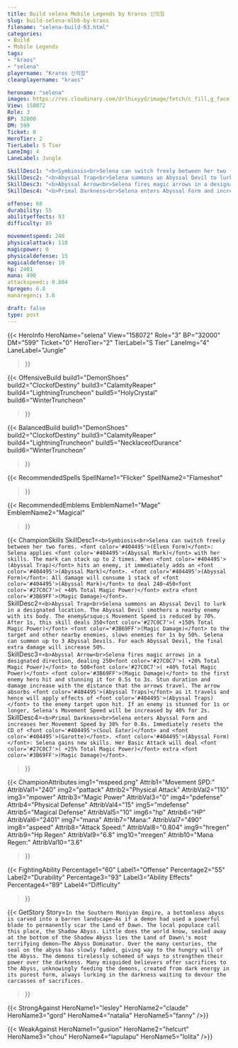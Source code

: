 ```yaml
---
title: Build selena Mobile Legends by Kraтos 신의힘
slug: build-selena-mlbb-by-kraos
filename: "selena-build-63.html"
categories: 
- Build 
- Mobile Legends
tags: 
- "kraos"
- "selena"
playername: "Kraтos 신의힘"
cleanplayername: "kraos"

heroname: "selena"
images: https://res.cloudinary.com/drlhixyyd/image/fetch/c_fill,g_face,f_auto/https://cdn2-build.mobagenie.my.id/p/images/banner/full/selena.jpg
View: 158072 
Role: 3 
BP: 32000
DM: 599 
Ticket: 0 
HeroTier: 2 
TierLabel: S Tier 
LaneImg: 4
LaneLabel: Jungle 

SkillDesc1: "<b>Symbiosis<br>Selena can switch freely between her two forms. <font color='#404495'>(Elven Form)</font>: Selena applies <font color='#404495'>(Abyssal Mark)</font> with her skills. The mark can stack up to 2 times. When <font color='#404495'>(Abyssal Trap)</font> hits an enemy, it immediately adds an <font color='#404495'>(Abyssal Mark)</font>. <font color='#404495'>(Abyssal Form)</font>: All damage will consume 1 stack of <font color='#404495'>(Abyssal Mark)</font> to deal 240~450<font color='#27C0C7'>( +40% Total Magic Power)</font> extra <font color='#3B69FF'>(Magic Damage)</font>."   
SkillDesc2: "<b>Abyssal Trap<br>Selena summons an Abyssal Devil to lurk in a designated location. The Abyssal Devil smothers a nearby enemy with its body. The enemy&rsquo;s Movement Speed is reduced by 70%. After 1s, this skill deals 350<font color='#27C0C7'>( +150% Total Magic Power)</font> <font color='#3B69FF'>(Magic Damage)</font> to the target and other nearby enemies, slows enemies for 1s by 50%. Selena can summon up to 3 Abyssal Devils. For each Abyssal Devil, the final extra damage will increase 50%."   
SkillDesc3: "<b>Abyssal Arrow<br>Selena fires magic arrows in a designated direction, dealing 250<font color='#27C0C7'>( +20% Total Magic Power)</font> to 500<font color='#27C0C7'>( +40% Total Magic Power)</font> <font color='#3B69FF'>(Magic Damage)</font> to the first enemy hero hit and stunning it for 0.5s to 3s. Stun duration and damage increase with the distance that the arrows travel. The arrow absorbs <font color='#404495'>(Abyssal Traps)</font> as it travels and hence will apply effects of <font color='#404495'>(Abyssal Traps)</font> to the enemy target upon hit. If an enemy is stunned for 1s or longer, Selena's Movement Speed will be increased by 40% for 2s."   
SkillDesc4: "<b>Primal Darkness<br>Selena enters Abyssal Form and increases her Movement Speed by 30% for 0.8s. Immediately resets the CD of <font color='#404495'>(Soul Eater)</font> and <font color='#404495'>(Garotte)</font>. <font color='#404495'>(Abyssal Form)</font>: Selena gains new skills. Her Basic Attack will deal <font color='#27C0C7'>( +25% Total Magic Power)</font> extra <font color='#3B69FF'>(Magic Damage)</font>."  

offense: 60 
durability: 55 
abilityeffects: 93 
difficulty: 89 

movementspeed: 240
physicalattack: 110
magicpower: 0
physicaldefense: 15
magicaldefense: 10
hp: 2401
mana: 490
attackspeed:: 0.804
hpregen: 6.8
manaregen:: 3.6

draft: false
type: post
---
```


{{< HeroInfo 
HeroName="selena" 
View="158072" 
Role="3" 
BP="32000" 
DM="599" 
Ticket="0" 
HeroTier="2" 
TierLabel="S Tier" 
LaneImg="4" 
LaneLabel="Jungle" 
>}}
 
{{< OffensiveBuild 
build1="DemonShoes"  
build2="ClockofDestiny" 
build3="CalamityReaper" 
build4="LightningTruncheon" 
build5="HolyCrystal" 
build6="WinterTruncheon" 
>}} 

{{< BalancedBuild 
build1="DemonShoes"  
build2="ClockofDestiny" 
build3="CalamityReaper" 
build4="LightningTruncheon" 
build5="NecklaceofDurance" 
build6="WinterTruncheon" 
>}}


{{< RecommendedSpells 
SpellName1="Flicker" 
SpellName2="Flameshot" 
>}}  

{{< RecommendedEmblems 
EmblemName1="Mage" 
EmblemName2="Magical" 
>}}   

{{< ChampionSkills 
SkillDesc1=`<b>Symbiosis<br>Selena can switch freely between her two forms. <font color='#404495'>(Elven Form)</font>: Selena applies <font color='#404495'>(Abyssal Mark)</font> with her skills. The mark can stack up to 2 times. When <font color='#404495'>(Abyssal Trap)</font> hits an enemy, it immediately adds an <font color='#404495'>(Abyssal Mark)</font>. <font color='#404495'>(Abyssal Form)</font>: All damage will consume 1 stack of <font color='#404495'>(Abyssal Mark)</font> to deal 240~450<font color='#27C0C7'>( +40% Total Magic Power)</font> extra <font color='#3B69FF'>(Magic Damage)</font>.`   
SkillDesc2=`<b>Abyssal Trap<br>Selena summons an Abyssal Devil to lurk in a designated location. The Abyssal Devil smothers a nearby enemy with its body. The enemy&rsquo;s Movement Speed is reduced by 70%. After 1s, this skill deals 350<font color='#27C0C7'>( +150% Total Magic Power)</font> <font color='#3B69FF'>(Magic Damage)</font> to the target and other nearby enemies, slows enemies for 1s by 50%. Selena can summon up to 3 Abyssal Devils. For each Abyssal Devil, the final extra damage will increase 50%.`   
SkillDesc3=`<b>Abyssal Arrow<br>Selena fires magic arrows in a designated direction, dealing 250<font color='#27C0C7'>( +20% Total Magic Power)</font> to 500<font color='#27C0C7'>( +40% Total Magic Power)</font> <font color='#3B69FF'>(Magic Damage)</font> to the first enemy hero hit and stunning it for 0.5s to 3s. Stun duration and damage increase with the distance that the arrows travel. The arrow absorbs <font color='#404495'>(Abyssal Traps)</font> as it travels and hence will apply effects of <font color='#404495'>(Abyssal Traps)</font> to the enemy target upon hit. If an enemy is stunned for 1s or longer, Selena's Movement Speed will be increased by 40% for 2s.`   
SkillDesc4=`<b>Primal Darkness<br>Selena enters Abyssal Form and increases her Movement Speed by 30% for 0.8s. Immediately resets the CD of <font color='#404495'>(Soul Eater)</font> and <font color='#404495'>(Garotte)</font>. <font color='#404495'>(Abyssal Form)</font>: Selena gains new skills. Her Basic Attack will deal <font color='#27C0C7'>( +25% Total Magic Power)</font> extra <font color='#3B69FF'>(Magic Damage)</font>.`   
>}}

{{< ChampionAttributes
img1="mspeed.png" Attrib1="Movement SPD:" AttribVal1="240"
img2="pattack" Attrib2="Physical Attack" AttribVal2="110"
img3="mpower" Attrib3="Magic Power" AttribVal3="0"
img4="pdefense" Attrib4="Physical Defense" AttribVal4="15"
img5="mdefense" Attrib5="Magical Defense" AttribVal5="10"
img6="hp" Attrib6="HP" AttribVal6="2401"
img7="mana" Attrib7="Mana:" AttribVal7="490"
img8="aspeed" Attrib8="Attack Speed:" AttribVal8="0.804"
img9="hregen" Attrib9="Hp Regen" AttribVal9="6.8"
img10="mregen" Attrib10="Mana Regen:" AttribVal10="3.6"
>}}


{{< FightingAbility
Percentage1="60" Label1="Offense"
Percentage2="55" Label2="Durability"
Percentage3="93" Label3="Ability Effects"
Percentage4="89" Label4="Difficulty"
 >}}

{{< GetStory 
Story=` In the Southern Moniyan Empire, a bottomless abyss is carved into a barren landscape—As if a demon had used a powerful blade to permanently scar the Land of Dawn. The local populace call this place, the Shadow Abyss. Little does the world know, sealed away at the bottom of the Shadow Abyss lies the Land of Dawn\'s most terrifying demon—The Abyss Dominator. Over the many centuries, the seal on the abyss has slowly faded, giving way to the hungry will of the Abyss. The demons tirelessly schemed of ways to strengthen their power over the darkness. Many misguided believers offer sacrifices to the Abyss, unknowingly feeding the demons, created from dark energy in its purest form, always lurking in the darkness waiting to devour the carcasses of sacrifices. ` 
>}}

{{< StrongAgainst 
HeroName1="lesley"
HeroName2="claude"
HeroName3="gord"
HeroName4="natalia"
HeroName5="fanny"
/>}}

{{< WeakAgainst
HeroName1="gusion"
HeroName2="helcurt"
HeroName3="chou"
HeroName4="lapulapu"
HeroName5="lolita"
/>}}
